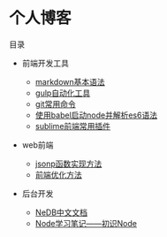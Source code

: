 # 个人博客

目录

- 前端开发工具
  - [markdown基本语法](http://www.taoyage.net/2016/09/27/markdown/)
  - [gulp自动化工具](http://www.taoyage.net/2016/09/27/gulp/)
  - [git常用命令](http://www.taoyage.net/2016/09/28/git常用命令/)
  - [使用babel启动node并解析es6语法](http://http://www.taoyage.net/2016/11/12/使用babel来解析nodejs中的es6并启动/)
  - [sublime前端常用插件](http://http://www.taoyage.net/2016/11/12/sublime前端常用插件/)


- web前端
  - [jsonp函数实现方法](http://www.taoyage.net/2016/10/08/jsonp函数实现方法/)
  - [前端优化方法](http://www.taoyage.net/2016/10/29/前端优化方法/)


- 后台开发
  - [NeDB中文文档](http://www.taoyage.net/2016/09/29/NeDB中文文档/)
  - [Node学习笔记——初识Node](http://http://www.taoyage.net/2016/11/25/Node学习笔记1——初识Node/)

